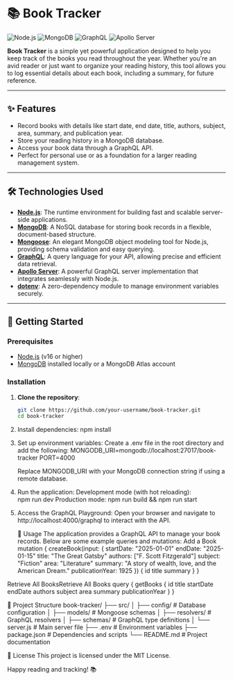 # 📚 Book Tracker

![Node.js](https://img.shields.io/badge/Node.js-339933?style=for-the-badge&logo=nodedotjs&logoColor=white)
![MongoDB](https://img.shields.io/badge/MongoDB-47A248?style=for-the-badge&logo=mongodb&logoColor=white)
![GraphQL](https://img.shields.io/badge/GraphQL-E10098?style=for-the-badge&logo=graphql&logoColor=white)
![Apollo Server](https://img.shields.io/badge/Apollo_Server-311C87?style=for-the-badge&logo=apollographql&logoColor=white)

**Book Tracker** is a simple yet powerful application designed to help you keep track of the books you read throughout the year. Whether you're an avid reader or just want to organize your reading history, this tool allows you to log essential details about each book, including a summary, for future reference.

---

## ✨ Features

- Record books with details like start date, end date, title, authors, subject, area, summary, and publication year.
- Store your reading history in a MongoDB database.
- Access your book data through a GraphQL API.
- Perfect for personal use or as a foundation for a larger reading management system.

---

## 🛠️ Technologies Used

- **[Node.js](https://nodejs.org/)**: The runtime environment for building fast and scalable server-side applications.
- **[MongoDB](https://www.mongodb.com/)**: A NoSQL database for storing book records in a flexible, document-based structure.
- **[Mongoose](https://mongoosejs.com/)**: An elegant MongoDB object modeling tool for Node.js, providing schema validation and easy querying.
- **[GraphQL](https://graphql.org/)**: A query language for your API, allowing precise and efficient data retrieval.
- **[Apollo Server](https://www.apollographql.com/docs/apollo-server/)**: A powerful GraphQL server implementation that integrates seamlessly with Node.js.
- **[dotenv](https://www.npmjs.com/package/dotenv)**: A zero-dependency module to manage environment variables securely.

---

## 🚀 Getting Started

### Prerequisites

- [Node.js](https://nodejs.org/) (v16 or higher)
- [MongoDB](https://www.mongodb.com/try/download/community) installed locally or a MongoDB Atlas account

### Installation

1. **Clone the repository**:
   ```bash
   git clone https://github.com/your-username/book-tracker.git
   cd book-tracker

2. Install dependencies:
    npm install
   
3. Set up environment variables: Create a .env file in the root directory and add the following:
    MONGODB_URI=mongodb://localhost:27017/book-tracker
    PORT=4000

    Replace MONGODB_URI with your MongoDB connection string if using a remote database.

4. Run the application:
    Development mode (with hot reloading):    
    npm run dev
    Production mode:
    npm run build && npm run start
   
5. Access the GraphQL Playground: 
    Open your browser and navigate to http://localhost:4000/graphql to interact with the API.

   📖 Usage
    The application provides a GraphQL API to manage your book records. Below are some example queries and mutations:
        Add a Book
        mutation {
    createBook(input: {
        startDate: "2025-01-01"
        endDate: "2025-01-15"
        title: "The Great Gatsby"
        authors: ["F. Scott Fitzgerald"]
        subject: "Fiction"
        area: "Literature"
        summary: "A story of wealth, love, and the American Dream."
        publicationYear: 1925
    }) {
        id
        title
        summary
    }
    }

Retrieve All BooksRetrieve All Books
    query {
    getBooks {
        id
        title
        startDate
        endDate
        authors
        subject
        area
        summary
        publicationYear
    }
    }

📂 Project Structure
book-tracker/
├── src/
│   ├── config/         # Database configuration
│   ├── models/         # Mongoose schemas
│   ├── resolvers/      # GraphQL resolvers
│   ├── schemas/        # GraphQL type definitions
│   └── server.js       # Main server file
├── .env                # Environment variables
├── package.json        # Dependencies and scripts
└── README.md           # Project documentation

📜 License
This project is licensed under the MIT License.

Happy reading and tracking! 📚
